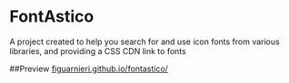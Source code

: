 # FontAstico
A project created to help you search for and use icon fonts from various libraries, and providing a CSS CDN link to fonts

##Preview
[figuarnieri.github.io/fontastico/](https://figuarnieri.github.io/fontastico/)